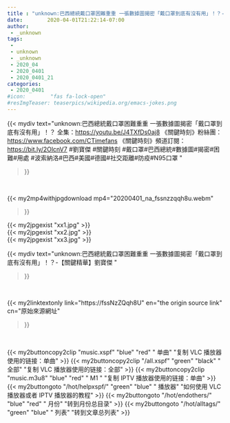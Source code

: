 ```yaml
---
title : "unknown:巴西總統戴口罩困難重重 一張數據圖揭密「戴口罩到底有沒有用」！？-【關鍵精華】劉寶傑 "
date:        2020-04-01T21:22:14-07:00
author:
 - _unknown
tags:
 - 
 - unknown
 - _unknown
 - 2020_04
 - 2020_0401
 - 2020_0401_21
categories:
 - 2020_0401
#icon:        "fas fa-lock-open"
#resImgTeaser: teaserpics/wikipedia.org/emacs-jokes.png
---
```







{{< mydiv text="unknown:巴西總統戴口罩困難重重 一張數據圖揭密「戴口罩到底有沒有用」！？ 全集：https://youtu.be/J4TXfDs0aj8  《關鍵時刻》粉絲團：https://www.facebook.com/CTimefans 《關鍵時刻》頻道訂閱：https://bit.ly/2OlcnV7  #劉寶傑 #關鍵時刻 #戴口罩#巴西總統#數據圖#揭密#困難#用處 #波索納洛#巴西#美國#德國#社交距離#防疫#N95口罩 "
>}}
<br>


{{< my2mp4withjpgdownload mp4="20200401_na_fssnzzqqh8u.webm"
>}}

{{< my2jpgexist "xx1.jpg" >}}<br>
{{< my2jpgexist "xx2.jpg" >}}<br>
{{< my2jpgexist "xx3.jpg" >}}<br>



{{< mydiv text="unknown:巴西總統戴口罩困難重重 一張數據圖揭密「戴口罩到底有沒有用」！？-【關鍵精華】劉寶傑 "
>}}
<br>

{{< my2linktextonly link="https://fssNzZQqh8U"
en="the origin source link" cn="原始來源網址"
>}}


<br>


{{< my2buttoncopy2clip "music.xspf"        "blue"   "red"    " 单曲"  "复制 VLC 播放器使用的链接：单曲" >}} {{< my2buttoncopy2clip "/all.xspf"         "green"  "black"  " 全部"  "复制 VLC 播放器使用的链接：全部" >}} {{< my2buttoncopy2clip "music.m3u8"        "blue"   "red"    " M1 "    "复制 IPTV 播放器使用的链接：单曲" >}} {{< my2buttongoto      "/hot/helpxspf/"    "green"  "blue"   " 播放器" "如何使用 VLC 播放器或者 IPTV 播放器的教程" >}} {{< my2buttongoto      "/hot/endothers/"   "blue"   "red"    " 月份"   "转到月份总目录" >}} {{< my2buttongoto      "/hot/alltags/"     "green"  "blue"   " 列表"   "转到文章总列表" >}} 
